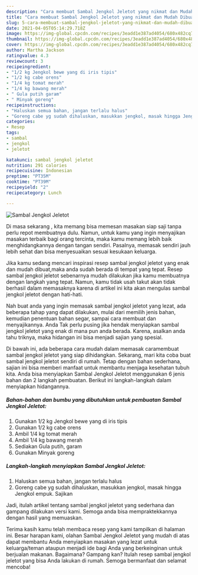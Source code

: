 ```yaml
---
description: "Cara membuat Sambal Jengkol Jeletot yang nikmat dan Mudah Dibuat"
title: "Cara membuat Sambal Jengkol Jeletot yang nikmat dan Mudah Dibuat"
slug: 5-cara-membuat-sambal-jengkol-jeletot-yang-nikmat-dan-mudah-dibuat
date: 2021-04-05T05:14:29.718Z
image: https://img-global.cpcdn.com/recipes/3eadd1e387ad4054/680x482cq70/sambal-jengkol-jeletot-foto-resep-utama.jpg
thumbnail: https://img-global.cpcdn.com/recipes/3eadd1e387ad4054/680x482cq70/sambal-jengkol-jeletot-foto-resep-utama.jpg
cover: https://img-global.cpcdn.com/recipes/3eadd1e387ad4054/680x482cq70/sambal-jengkol-jeletot-foto-resep-utama.jpg
author: Martha Jackson
ratingvalue: 4.3
reviewcount: 3
recipeingredient:
- "1/2 kg Jengkol bewe yang di iris tipis"
- "1/2 kg cabe orens"
- "1/4 kg tomat merah"
- "1/4 kg bawang merah"
- " Gula putih garam"
- " Minyak goreng"
recipeinstructions:
- "Haluskan semua bahan, jangan terlalu halus"
- "Goreng cabe yg sudah dihaluskan, masukkan jengkol, masak hingga Jengkol empuk. Sajikan"
categories:
- Resep
tags:
- sambal
- jengkol
- jeletot

katakunci: sambal jengkol jeletot 
nutrition: 291 calories
recipecuisine: Indonesian
preptime: "PT35M"
cooktime: "PT39M"
recipeyield: "2"
recipecategory: Lunch

---
```



![Sambal Jengkol Jeletot](https://img-global.cpcdn.com/recipes/3eadd1e387ad4054/680x482cq70/sambal-jengkol-jeletot-foto-resep-utama.jpg)

Di masa  sekarang , kita memang bisa memesan masakan siap saji tanpa perlu repot membuatnya dulu. Namun, untuk kamu yang ingin menyajikan masakan terbaik bagi orang tercinta, maka kamu memang lebih baik menghidangkannya dengan tangan sendiri. Pasalnya, memasak sendiri jauh lebih sehat dan bisa menyesuaikan sesuai kesukaan keluarga.

Jika kamu sedang mencari inspirasi resep sambal jengkol jeletot yang enak dan mudah dibuat,maka anda sudah berada di tempat yang tepat. Resep sambal jengkol jeletot  sebenarnya mudah dilakukan jika kamu membuatnya dengan langkah yang tepat. Namun, kamu tidak usah takut akan tidak berhasil dalam memasaknya 
karena di artikel ini kita akan mengulas sambal jengkol jeletot dengan hati-hati.  



Nah buat anda yang ingin memasak sambal jengkol jeletot yang lezat, ada beberapa tahap yang dapat dilakukan, mulai dari memilih jenis bahan, kemudian penentuan bahan segar, sampai cara membuat dan menyajikannya. Anda Tak perlu pusing jika hendak menyiapkan sambal jengkol jeletot yang enak di mana pun anda berada. Karena, asalkan anda  tahu triknya, maka hidangan ini bisa menjadi sajian yang spesial.

Di bawah ini, ada beberapa cara mudah dalam memasak caramembuat sambal jengkol jeletot yang siap dihidangkan. Sekarang, mari kita coba buat sambal jengkol jeletot sendiri di rumah. Tetap dengan bahan sederhana, sajian ini bisa memberi manfaat untuk membantu menjaga kesehatan tubuh kita. Anda bisa menyiapkan Sambal Jengkol Jeletot menggunakan 6 jenis bahan dan 2 langkah pembuatan. Berikut ini langkah-langkah dalam menyiapkan hidangannya.

<!--inarticleads1-->

##### Bahan-bahan dan bumbu yang dibutuhkan untuk pembuatan Sambal Jengkol Jeletot:

1. Gunakan 1/2 kg Jengkol bewe yang di iris tipis
1. Gunakan 1/2 kg cabe orens
1. Ambil 1/4 kg tomat merah
1. Ambil 1/4 kg bawang merah
1. Sediakan  Gula putih, garam
1. Gunakan  Minyak goreng




<!--inarticleads2-->

##### Langkah-langkah menyiapkan Sambal Jengkol Jeletot:

1. Haluskan semua bahan, jangan terlalu halus
1. Goreng cabe yg sudah dihaluskan, masukkan jengkol, masak hingga Jengkol empuk. Sajikan




Jadi, itulah artikel tentang  sambal jengkol jeletot  yang sederhana dan gampang dilakukan versi kami. Semoga anda bisa mempraktekkannya dengan hasil yang memuaskan. 

Terima kasih kamu telah membaca resep yang kami tampilkan di halaman ini. Besar harapan kami, olahan  Sambal Jengkol Jeletot yang mudah di atas dapat membantu Anda menyiapkan masakan yang lezat untuk keluarga/teman ataupun menjadi ide bagi Anda yang berkeinginan untuk berjualan makanan. Bagaimana? Gampang kan? Itulah resep sambal jengkol jeletot yang bisa Anda lakukan di rumah. Semoga bermanfaat dan selamat mencoba!

